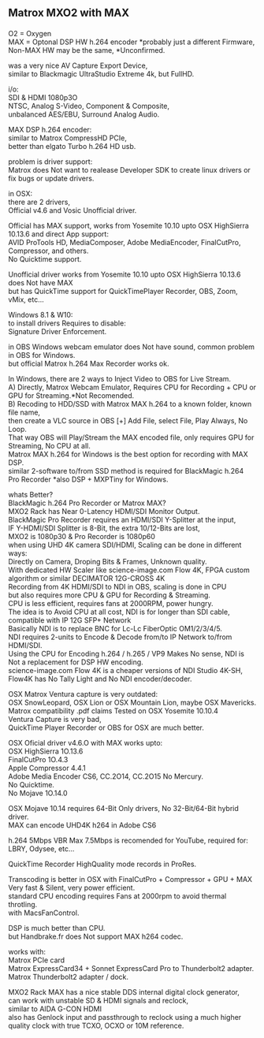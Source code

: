 ## Matrox MXO2 with MAX </p>

O2 = Oxygen </br>
MAX = Optonal DSP HW h.264 encoder *probably just a different Firmware, Non-MAX HW may be the same, *Unconfirmed. </p>

was a very nice AV Capture Export Device, </br>
similar to Blackmagic UltraStudio Extreme 4k, but FullHD. </p>

i/o: </br>
SDI & HDMI 1080p3O </br>
NTSC, Analog S-Video, Component & Composite, </br>
unbalanced AES/EBU, Surround Analog Audio. </p>

MAX DSP h.264 encoder: </br>
similar to Matrox CompressHD PCIe,  </br>
better than elgato Turbo h.264 HD usb. </p>

problem is driver support: </br>
Matrox does Not want to realease Developer SDK to create linux drivers or fix bugs or update drivers. </p>

in OSX: </br>
there are 2 drivers, </br>
Official v4.6 and Vosic Unofficial driver. </p>

Official has MAX support, works from Yosemite 10.10 upto OSX HighSierra 10.13.6 and direct App support: </br>
AVID ProTools HD, MediaComposer, Adobe MediaEncoder, FinalCutPro, Compressor, and others. </br>
No Quicktime support. </p>

Unofficial driver works from Yosemite 10.10 upto OSX HighSierra 10.13.6 </br>
does Not have MAX </br>
but has QuickTime support for QuickTimePlayer Recorder, OBS, Zoom, vMix, etc... </p>

Windows 8.1 & W10: </br>
to install drivers Requires to disable: </br>
Signature Driver Enforcement. </p>

in OBS Windows webcam emulator does Not have sound, common problem in OBS for Windows. </br>
but official Matrox h.264 Max Recorder works ok. </p>

In Windows, there are 2 ways to Inject Video to OBS for Live Stream. </br>
A) Directly, Matrox Webcam Emulator, Requires CPU for Recording + CPU or GPU for Streaming.*Not Recomended. </br>
B) Recoding to HDD/SSD with Matrox MAX h.264 to a known folder, known file name, </br>
then create a VLC source in OBS [+] Add File, select File, Play Always, No Loop. </br>
That way OBS will Play/Stream the MAX encoded file, only requires GPU for Streaming, No CPU at all. </br>
Matrox MAX h.264 for Windows is the best option for recording with MAX DSP. </br>
similar 2-software to/from SSD method is required for BlackMagic h.264 Pro Recorder *also DSP + MXPTiny for Windows. </p>

whats Better? </br>
BlackMagic h.264 Pro Recorder or Matrox MAX? </br>
MXO2 Rack has Near 0-Latency HDMI/SDI Monitor Output. </br>
BlackMagic Pro Recorder requires an HDMI/SDI Y-Splitter at the input, </br>
IF Y-HDMI/SDI Splitter is 8-Bit, the extra 10/12-Bits are lost, </br>
MXO2 is 1080p30 & Pro Recorder is 1080p60 </br>
when using UHD 4K camera SDI/HDMI, Scaling can be done in different ways: </br>
Directly on Camera, Droping Bits & Frames, Unknown quality. </br>
With dedicated HW Scaler like science-image.com Flow 4K, FPGA custom algorithm or similar DECIMATOR 12G-CROSS 4K </br>
Recording from 4K HDMI/SDI to NDI in OBS, scaling is done in CPU </br>
but also requires more CPU & GPU for Recording & Streaming. </br>
CPU is less efficient, requires fans at 2000RPM, power hungry. </br>
The idea is to Avoid CPU at all cost, NDI is for longer than SDI cable, compatible with IP 12G SFP+ Network </br>
Basically NDI is to replace BNC for Lc-Lc FiberOptic OM1/2/3/4/5. </br>
NDI requires 2-units to Encode & Decode from/to IP Network to/from HDMI/SDI. </br>
Using the CPU for Encoding h.264 / h.265 / VP9 Makes No sense, NDI is Not a replacement for DSP HW encoding. </br>
science-image.com Flow 4K is a cheaper versions of NDI Studio 4K-SH, Flow4K has No Tally Light and No NDI encoder/decoder. </p>

OSX Matrox Ventura capture is very outdated: </br>
OSX SnowLeopard, OSX Lion or OSX Mountain Lion, maybe OSX Mavericks. </br>
Matrox compatibility .pdf claims Tested on OSX Yosemite 10.10.4 </br>
Ventura Capture is very bad, </br>
QuickTime Player Recorder or OBS for OSX are much better. </p>

OSX Oficial driver v4.6.O with MAX works upto: </br>
OSX HighSierra 1O.13.6 </br>
FinalCutPro 1O.4.3 </br>
Apple Compressor 4.4.1 </br>
Adobe Media Encoder CS6, CC.2O14, CC.2O15 No Mercury. </br>
No Quicktime. </br>
No Mojave 1O.14.0 </p>

OSX Mojave 10.14 requires 64-Bit Only drivers, No 32-Bit/64-Bit hybrid driver. </br>
MAX can encode UHD4K h264 in Adobe CS6 </p>

h.264 5Mbps VBR Max 7.5Mbps is recomended for YouTube, required for: LBRY, Odysee, etc... </p>

QuickTime Recorder HighQuality mode records in ProRes. </p>

Transcoding is better in OSX with FinalCutPro + Compressor + GPU + MAX </br>
Very fast & Silent, very power efficient. </br>
standard CPU encoding requires Fans at 2000rpm to avoid thermal throtling. </br>
with MacsFanControl. </p>

DSP is much better than CPU. </br>
but Handbrake.fr does Not support MAX h264 codec. </p>

works with: </br>
Matrox PCIe card </br>
Matrox ExpressCard34 + Sonnet ExpressCard Pro to Thunderbolt2 adapter. </br>
Matrox Thunderbolt2 adapter / dock. </p>


MXO2 Rack MAX has a nice stable DDS internal digital clock generator, </br>
can work with unstable SD & HDMI signals and reclock, </br>
similar to AIDA G-CON HDMI </br>
also has Genlock input and passthrough to reclock using a much higher quality clock with true TCXO, OCXO or 10M reference. </p>
